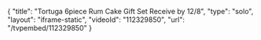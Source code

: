{
    "title": "Tortuga 6piece Rum Cake Gift Set  Receive by 12\/8",
    "type": "solo",
    "layout": "iframe-static",
    "videoId": "112329850",
    "url": "\/tvpembed\/112329850"
}